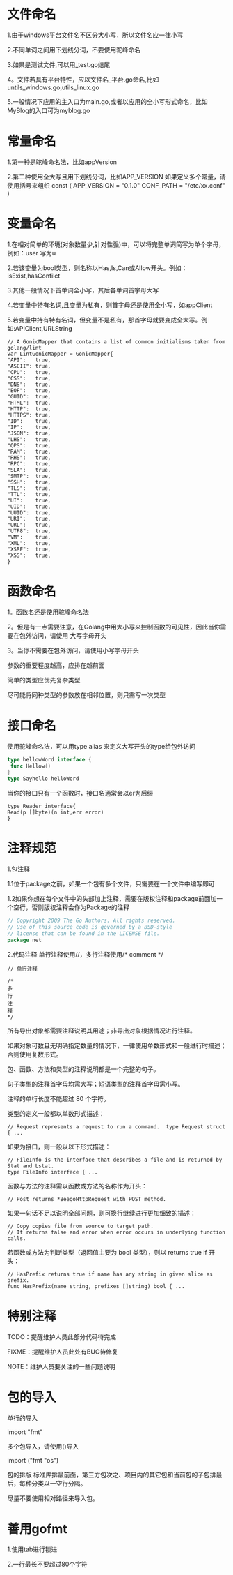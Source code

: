 # 文件命名

1.由于windows平台文件名不区分大小写，所以文件名应一律小写

2.不同单词之间用下划线分词，不要使用驼峰命名

3.如果是测试文件,可以用_test.go结尾

4。文件若具有平台特性，应以文件名_平台.go命名,比如untils_windows.go,utils_linux.go

5.一般情况下应用的主入口为main.go,或者以应用的全小写形式命名，比如MyBlog的入口可为myblog.go

# 常量命名

1.第一种是驼峰命名法，比如appVersion

2.第二种使用全大写且用下划线分词，比如APP_VERSION
如果定义多个常量，请使用括号来组织
const (
APP_VERSION = "0.1.0"
CONF_PATH = "/etc/xx.conf"
)

# 变量命名

1.在相对简单的环境(对象数量少,针对性强)中，可以将完整单词简写为单个字母，例如：user 写为u

2.若该变量为bool类型，则名称以Has,Is,Can或Allow开头。例如：isExist,hasConfilct

3.其他一般情况下首单词全小写，其后各单词首字母大写

4.若变量中特有名词,且变量为私有，则首字母还是使用全小写，如appClient

5.若变量中持有特有名词，但变量不是私有，那首字母就要变成全大写。例如:APIClient,URLString

````
// A GonicMapper that contains a list of common initialisms taken from golang/lint
var LintGonicMapper = GonicMapper{
"API":   true,
"ASCII": true,
"CPU":   true,
"CSS":   true,
"DNS":   true,
"EOF":   true,
"GUID":  true,
"HTML":  true,
"HTTP":  true,
"HTTPS": true,
"ID":    true,
"IP":    true,
"JSON":  true,
"LHS":   true,
"QPS":   true,
"RAM":   true,
"RHS":   true,
"RPC":   true,
"SLA":   true,
"SMTP":  true,
"SSH":   true,
"TLS":   true,
"TTL":   true,
"UI":    true,
"UID":   true,
"UUID":  true,
"URI":   true,
"URL":   true,
"UTF8":  true,
"VM":    true,
"XML":   true,
"XSRF":  true,
"XSS":   true,
}
````

# 函数命名

1。函数名还是使用驼峰命名法

2。但是有一点需要注意，在Golang中用大小写来控制函数的可见性，因此当你需要在包外访问，请使用 大写字母开头

3。当你不需要在包外访问，请使用小写字母开头

参数的重要程度越高，应排在越前面

简单的类型应优先复杂类型

尽可能将同种类型的参数放在相邻位置，则只需写一次类型

# 接口命名

使用驼峰命名法，可以用type alias 来定义大写开头的type给包外访问

```go
type hellowWord interface {
 func Hellow()
}
type Sayhello helloWord
```

当你的接口只有一个函数时，接口名通常会以er为后缀

````
type Reader interface{
Read(p []byte)(n int,err error)
}
````

# 注释规范

1.包注释

1.1位于package之前，如果一个包有多个文件，只需要在一个文件中编写即可

1.2如果你想在每个文件中的头部加上注释，需要在版权注释和package前面加一个空行，否则版权注释会作为Package的注释

````go
// Copyright 2009 The Go Authors. All rights reserved.
// Use of this source code is governed by a BSD-style
// license that can be found in the LICENSE file.
package net
````

2.代码注释
单行注释使用//，多行注释使用/* comment */

````
// 单行注释

/*
多
行
注
释
*/

````

所有导出对象都需要注释说明其用途；非导出对象根据情况进行注释。

如果对象可数且无明确指定数量的情况下，一律使用单数形式和一般进行时描述；否则使用复数形式。

包、函数、方法和类型的注释说明都是一个完整的句子。

句子类型的注释首字母均需大写；短语类型的注释首字母需小写。

注释的单行长度不能超过 80 个字符。

类型的定义一般都以单数形式描述：

````
// Request represents a request to run a command.  type Request struct { ...
````

如果为接口，则一般以以下形式描述：

````
// FileInfo is the interface that describes a file and is returned by Stat and Lstat.
type FileInfo interface { ...
````

函数与方法的注释需以函数或方法的名称作为开头：

````
// Post returns *BeegoHttpRequest with POST method.

````

如果一句话不足以说明全部问题，则可换行继续进行更加细致的描述：

```
// Copy copies file from source to target path.
// It returns false and error when error occurs in underlying function calls.
```

若函数或方法为判断类型（返回值主要为 bool 类型），则以 <name> returns true if 开头：

````
// HasPrefix returns true if name has any string in given slice as prefix.
func HasPrefix(name string, prefixes []string) bool { ...
````

# 特别注释

TODO：提醒维护人员此部分代码待完成

FIXME：提醒维护人员此处有BUG待修复

NOTE：维护人员要关注的一些问题说明

# 包的导入

单行的导入

imoort "fmt"

多个包导入，请使用()导入

import ("fmt
      "os")

包的排版
标准库排最前面，第三方包次之、项目内的其它包和当前包的子包排最后，每种分类以一空行分隔。

尽量不要使用相对路径来导入包。

# 善用gofmt

1.使用tab进行锁进

2.一行最长不要超过80个字符